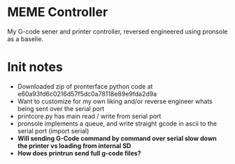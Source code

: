 # MEME Controller

My G-code sener and printer controller, reversed engineered using pronsole as a baselie.

# Init notes

* Downloaded zip of pronterface python code at e60a93fd6c0216d57f5dc0a78118e89e9fda2d9a
* Want to customize for my own liking and/or reverse engineer whats being sent over the serial port
* printcore.py has main read / write from serial port
* pronsole implements a queue, and write straight gcode in ascii to the serial port (import serial)
* **Will sending G-Code command by command over serial slow down the printer vs loading from internal SD**
* **How does printrun send full g-code files?**